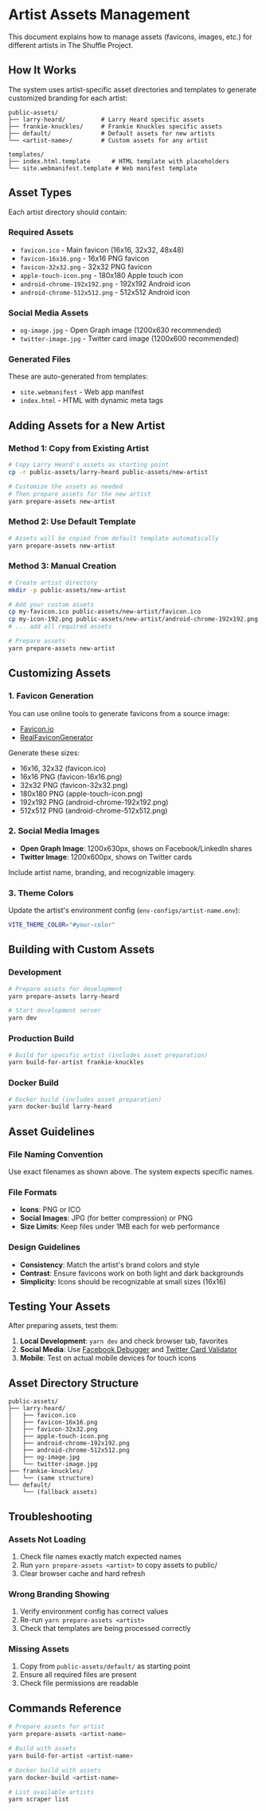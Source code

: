 # Artist Assets Management

This document explains how to manage assets (favicons, images, etc.) for different artists in The Shuffle Project.

## How It Works

The system uses artist-specific asset directories and templates to generate customized branding for each artist:

```
public-assets/
├── larry-heard/          # Larry Heard specific assets
├── frankie-knuckles/     # Frankie Knuckles specific assets  
├── default/              # Default assets for new artists
└── <artist-name>/        # Custom assets for any artist

templates/
├── index.html.template      # HTML template with placeholders
└── site.webmanifest.template # Web manifest template
```

## Asset Types

Each artist directory should contain:

### Required Assets
- `favicon.ico` - Main favicon (16x16, 32x32, 48x48)
- `favicon-16x16.png` - 16x16 PNG favicon
- `favicon-32x32.png` - 32x32 PNG favicon
- `apple-touch-icon.png` - 180x180 Apple touch icon
- `android-chrome-192x192.png` - 192x192 Android icon
- `android-chrome-512x512.png` - 512x512 Android icon

### Social Media Assets
- `og-image.jpg` - Open Graph image (1200x630 recommended)
- `twitter-image.jpg` - Twitter card image (1200x600 recommended)

### Generated Files
These are auto-generated from templates:
- `site.webmanifest` - Web app manifest
- `index.html` - HTML with dynamic meta tags

## Adding Assets for a New Artist

### Method 1: Copy from Existing Artist
```bash
# Copy Larry Heard's assets as starting point
cp -r public-assets/larry-heard public-assets/new-artist

# Customize the assets as needed
# Then prepare assets for the new artist
yarn prepare-assets new-artist
```

### Method 2: Use Default Template
```bash
# Assets will be copied from default template automatically
yarn prepare-assets new-artist
```

### Method 3: Manual Creation
```bash
# Create artist directory
mkdir -p public-assets/new-artist

# Add your custom assets
cp my-favicon.ico public-assets/new-artist/favicon.ico
cp my-icon-192.png public-assets/new-artist/android-chrome-192x192.png
# ... add all required assets

# Prepare assets
yarn prepare-assets new-artist
```

## Customizing Assets

### 1. Favicon Generation
You can use online tools to generate favicons from a source image:
- [Favicon.io](https://favicon.io/)
- [RealFaviconGenerator](https://realfavicongenerator.net/)

Generate these sizes:
- 16x16, 32x32 (favicon.ico)
- 16x16 PNG (favicon-16x16.png)
- 32x32 PNG (favicon-32x32.png)
- 180x180 PNG (apple-touch-icon.png)
- 192x192 PNG (android-chrome-192x192.png)
- 512x512 PNG (android-chrome-512x512.png)

### 2. Social Media Images
- **Open Graph Image**: 1200x630px, shows on Facebook/LinkedIn shares
- **Twitter Image**: 1200x600px, shows on Twitter cards

Include artist name, branding, and recognizable imagery.

### 3. Theme Colors
Update the artist's environment config (`env-configs/artist-name.env`):
```bash
VITE_THEME_COLOR="#your-color"
```

## Building with Custom Assets

### Development
```bash
# Prepare assets for development
yarn prepare-assets larry-heard

# Start development server
yarn dev
```

### Production Build
```bash
# Build for specific artist (includes asset preparation)
yarn build-for-artist frankie-knuckles
```

### Docker Build
```bash
# Docker build (includes asset preparation)
yarn docker-build larry-heard
```

## Asset Guidelines

### File Naming Convention
Use exact filenames as shown above. The system expects specific names.

### File Formats
- **Icons**: PNG or ICO
- **Social Images**: JPG (for better compression) or PNG
- **Size Limits**: Keep files under 1MB each for web performance

### Design Guidelines
- **Consistency**: Match the artist's brand colors and style
- **Contrast**: Ensure favicons work on both light and dark backgrounds
- **Simplicity**: Icons should be recognizable at small sizes (16x16)

## Testing Your Assets

After preparing assets, test them:

1. **Local Development**: `yarn dev` and check browser tab, favorites
2. **Social Media**: Use [Facebook Debugger](https://developers.facebook.com/tools/debug/) and [Twitter Card Validator](https://cards-dev.twitter.com/validator)
3. **Mobile**: Test on actual mobile devices for touch icons

## Asset Directory Structure

```
public-assets/
├── larry-heard/
│   ├── favicon.ico
│   ├── favicon-16x16.png
│   ├── favicon-32x32.png
│   ├── apple-touch-icon.png
│   ├── android-chrome-192x192.png
│   ├── android-chrome-512x512.png
│   ├── og-image.jpg
│   └── twitter-image.jpg
├── frankie-knuckles/
│   └── (same structure)
└── default/
    └── (fallback assets)
```

## Troubleshooting

### Assets Not Loading
1. Check file names exactly match expected names
2. Run `yarn prepare-assets <artist>` to copy assets to public/
3. Clear browser cache and hard refresh

### Wrong Branding Showing
1. Verify environment config has correct values
2. Re-run `yarn prepare-assets <artist>`
3. Check that templates are being processed correctly

### Missing Assets
1. Copy from `public-assets/default/` as starting point
2. Ensure all required files are present
3. Check file permissions are readable

## Commands Reference

```bash
# Prepare assets for artist
yarn prepare-assets <artist-name>

# Build with assets
yarn build-for-artist <artist-name>

# Docker build with assets  
yarn docker-build <artist-name>

# List available artists
yarn scraper list
```
